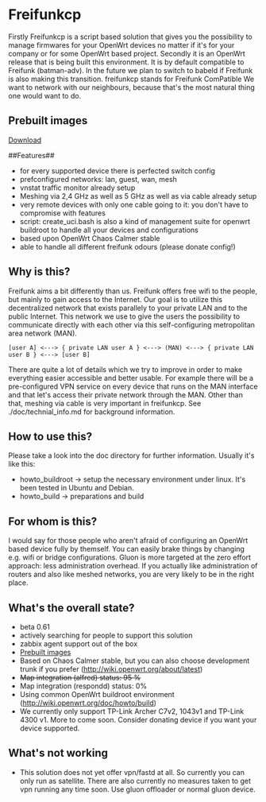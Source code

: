 # Freifunkcp
Firstly Freifunkcp is a script based solution that gives you the possibility to manage firmwares for your OpenWrt devices no matter if it's for your company or for some OpenWrt based project.
Secondly it is an OpenWrt release that is being built this environment. It is by default compatible to Freifunk (batman-adv). In the future we plan to switch to babeld if Freifunk is also making this transition.
freifunkcp stands for Freifunk ComPatible
We want to network with our neighbours, because that's the most natural thing one would want to do.

## Prebuilt images
[Download](http://images.gosix.net)

##Features##
* for every supported device there is perfected switch config
* prefconfigured networks: lan, guest, wan, mesh
* vnstat traffic monitor already setup
* Meshing via 2,4 GHz as well as 5 GHz as well as via cable already setup
* very remote devices with only one cable going to it: you don't have to compromise with features
* script: create_uci.bash is also a kind of management suite for openwrt buildroot to handle all your devices and configurations
* based upon OpenWrt Chaos Calmer stable
* able to handle all different freifunk odours (please donate config!)

## Why is this?
Freifunk aims a bit differently than us. Freifunk offers free wifi to the people, but mainly to gain access to the Internet. Our goal is to utilize this decentralized network that exists parallely to your private LAN and to the public Internet. This network we use to give the users the possibility to communicate directly with each other via this self-configuring metropolitan area network (MAN).
```
[user A] <---> { private LAN user A } <---> (MAN) <---> { private LAN user B } <---> [user B]
```
There are quite a lot of details which we try to improve in order to make everything easier accessible and better usable. For example there will be a pre-configured VPN service on every device that runs on the MAN interface and that let's access their private network through the MAN. Other than that, meshing via cable is very important in freifunkcp. See ./doc/technial_info.md for background information.

## How to use this?
Please take a look into the doc directory for further information.
Usually it's like this:
* howto_buildroot -> setup the necessary environment under linux. It's been tested in Ubuntu and Debian.
* howto_build -> preparations and build

## For whom is this?
I would say for those people who aren't afraid of configuring an OpenWrt based device fully by themself. You can easily brake things by changing e.g. wifi or bridge configurations. Gluon is more targeted at the zero effort approach: less administration overhead.
If you actually like administration of routers and also like meshed networks, you are very likely to be in the right place.

## What's the overall state?
* beta 0.61
* actively searching for people to support this solution
* zabbix agent support out of the box
* [Prebuilt images](http://images.gosix.net)
* Based on Chaos Calmer stable, but you can also choose development trunk if you prefer (http://wiki.openwrt.org/about/latest)
* <strike>Map integration (alfred) status: 95 %</strike>
* Map integration (respondd) status: 0%
* Using common OpenWrt buildroot environment (http://wiki.openwrt.org/doc/howto/build)
* We currently only support TP-Link Archer C7v2, 1043v1 and TP-Link 4300 v1. More to come soon. Consider donating device if you want your device supported.

## What's not working
* This solution does not yet offer vpn/fastd at all. So currently you can only run as satellite. There are also currently no measures taken to get vpn running any time soon. Use gluon offloader or normal gluon device.
